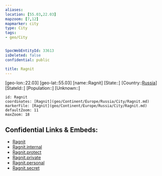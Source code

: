 ```yaml
---
aliases: 
location: [55.03,22.03]
mapzoom: [7,12] 
mapmarker: city 
type: City
tags:
- geo/City


SpocWebEntityId: 33613
isDeleted: false
confidential: public

title: Ragnit
---
```

[geo-lon::22.03]
[geo-lat::55.03]
[name::Ragnit]
[State::]
[Country::[Russia](geo/Continent/Europe/Russia.md)]
[StateId::]
[Population::]
[Unknown::]


```leaflet
id: Ragnit
coordinates: [Ragnit](geo/Continent/Europe/Russia/City/Ragnit.md)
markerFile: [Ragnit](geo/Continent/Europe/Russia/City/Ragnit.md)
defaultZoom: 11 
maxZoom: 18
```


## Confidential Links & Embeds: 
- [Ragnit](../../../../../../_public/geo/Continent/Europe/Russia/City/Ragnit.md) 
- [Ragnit.internal](../../../../../../_internal/geo/Continent/Europe/Russia/City/Ragnit.internal.md) 
- [Ragnit.protect](../../../../../../_protect/geo/Continent/Europe/Russia/City/Ragnit.protect.md) 
- [Ragnit.private](../../../../../../_private/geo/Continent/Europe/Russia/City/Ragnit.private.md) 
- [Ragnit.personal](../../../../../../_personal/geo/Continent/Europe/Russia/City/Ragnit.personal.md) 
- [Ragnit.secret](../../../../../../_secret/geo/Continent/Europe/Russia/City/Ragnit.secret.md) 
